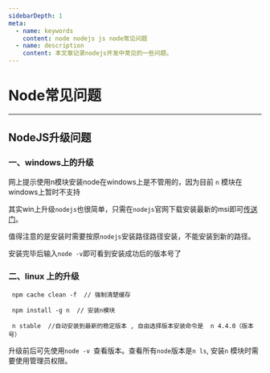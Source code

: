 ```yaml
---
sidebarDepth: 1
meta:
  - name: keywords
    content: node nodejs js node常见问题
  - name: description
    content: 本文章记录nodejs开发中常见的一些问题。
---
```


# Node常见问题

---


## NodeJS升级问题

### 一、windows上的升级

网上提示使用n模块安装node在windows上是不管用的，因为目前 `n` 模块在windows上暂时不支持

其实win上升级`nodejs`也很简单，只需在`nodejs`官网下载安装最新的msi即可[传送门](https://nodejs.org/zh-cn/)。

值得注意的是安装时需要按原`nodejs`安装路径路径安装，不能安装到新的路径。

安装完毕后输入` node -v `即可看到安装成功后的版本号了


### 二、linux 上的升级

~~~
 npm cache clean -f  // 强制清楚缓存

 npm install -g n  // 安装n模块
 
 n stable  //自动安装到最新的稳定版本 , 自由选择版本安装命令是  n 4.4.0（版本号） 
~~~
升级前后可先使用`node -v `查看版本。查看所有`node`版本是`n ls`, 安装`n` 模块时需要使用管理员权限。
